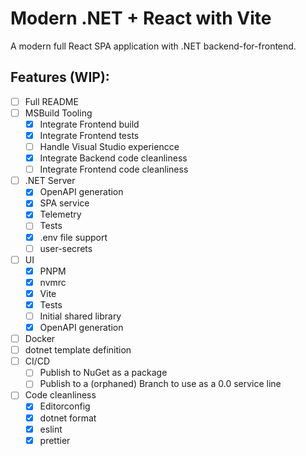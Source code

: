 # Modern .NET + React with Vite

A modern full React SPA application with .NET backend-for-frontend.

## Features (WIP):
- [ ] Full README
- [ ] MSBuild Tooling
    - [X] Integrate Frontend build
    - [X] Integrate Frontend tests
    - [ ] Handle Visual Studio experiencce
    - [X] Integrate Backend code cleanliness
    - [ ] Integrate Frontend code cleanliness
- [ ] .NET Server
    - [X] OpenAPI generation
    - [X] SPA service
    - [X] Telemetry
    - [ ] Tests
    - [X] .env file support
    - [ ] user-secrets
- [ ] UI
    - [X] PNPM
    - [X] nvmrc
    - [X] Vite
    - [X] Tests
    - [ ] Initial shared library
    - [X] OpenAPI generation
- [ ] Docker
- [ ] dotnet template definition
- [ ] CI/CD
    - [ ] Publish to NuGet as a package
    - [ ] Publish to a (orphaned) Branch to use as a 0.0 service line
- [ ] Code cleanliness
    - [X] Editorconfig
    - [X] dotnet format
    - [X] eslint
    - [X] prettier
